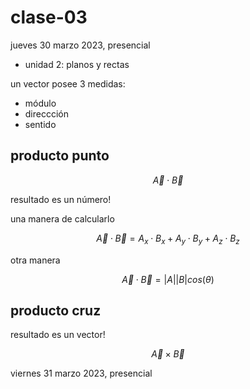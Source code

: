 # clase-03

jueves 30 marzo 2023, presencial

- unidad 2: planos y rectas

un vector posee 3 medidas:

- módulo
- direccción
- sentido

## producto punto

$$\vec{A} \cdot \vec{B}$$

resultado es un número!

una manera de calcularlo

$$\vec{A} \cdot \vec{B} = A_{x} \cdot B_{x} + A_{y} \cdot B_{y} + A_{z} \cdot B_{z}$$

otra manera

$$\vec{A} \cdot \vec{B} = \vert A \vert \vert B \vert cos(\theta)$$

## producto cruz

resultado es un vector!

$$\vec{A} \times \vec{B}$$

viernes 31 marzo 2023, presencial
